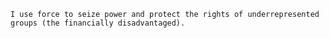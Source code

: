 `I use force to seize power and protect the rights of underrepresented groups (the financially disadvantaged). `
